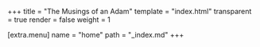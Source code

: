 +++
title = "The Musings of an Adam"
template = "index.html"
transparent = true
render = false
weight = 1

[extra.menu]
name = "home"
path = "_index.md"
+++
